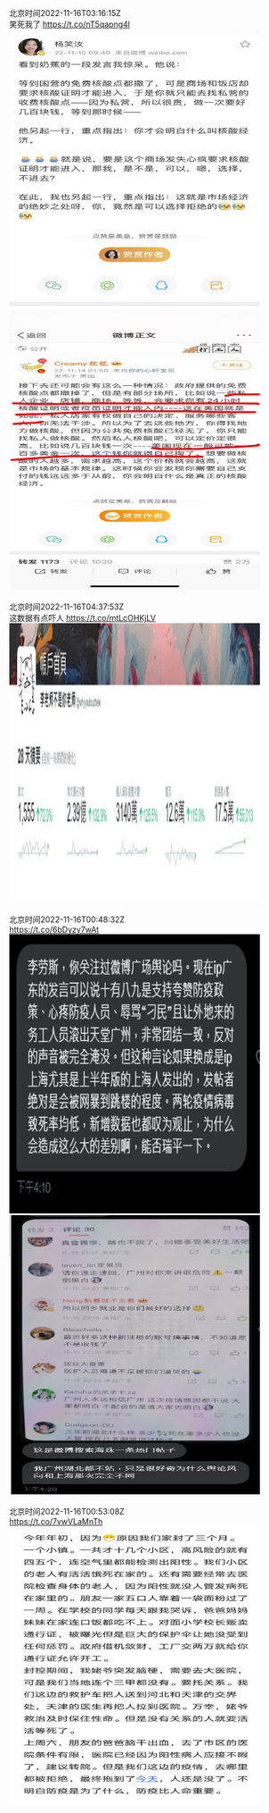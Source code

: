 北京时间2022-11-16T03:16:15Z<br>笑死我了 https://t.co/nT5qapng4l<br><img src='/temp/image/2022/o-Month-11/1592597364552126464_0.jpg' width='450' height='500'><img src='/temp/image/2022/o-Month-11/1592597364552126464_1.jpg' width='450' height='500'><br><br>北京时间2022-11-16T04:37:53Z<br>这数据有点吓人 https://t.co/mtLcOHKjLV<br><img src='/temp/image/2022/o-Month-11/1592617909955997696_0.jpg' width='450' height='500'><br><br>北京时间2022-11-16T00:48:32Z<br>https://t.co/6bDyzy7wAt<br><img src='/temp/image/2022/o-Month-11/1592560191304011778_0.jpg' width='450' height='500'><img src='/temp/image/2022/o-Month-11/1592560191304011778_1.jpg' width='450' height='500'><br><br>北京时间2022-11-16T00:53:08Z<br>https://t.co/7vwVLaMnTh<br><img src='/temp/image/2022/o-Month-11/1592561348109819904_0.jpg' width='450' height='500'><br><br>